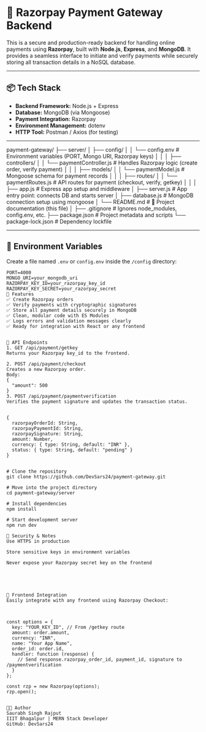 # 💸 Razorpay Payment Gateway Backend

This is a secure and production-ready backend for handling online payments using **Razorpay**, built with **Node.js**, **Express**, and **MongoDB**. It provides a seamless interface to initiate and verify payments while securely storing all transaction details in a NoSQL database.

---

## 📦 Tech Stack

- **Backend Framework:** Node.js + Express
- **Database:** MongoDB (via Mongoose)
- **Payment Integration:** Razorpay
- **Environment Management:** dotenv
- **HTTP Tool:** Postman / Axios (for testing)

---

payment-gateway/
├── server/
│   ├── config/
│   │   └── config.env                # Environment variables (PORT, Mongo URI, Razorpay keys)
│   │
│   ├── controllers/
│   │   └── paymentController.js      # Handles Razorpay logic (create order, verify payment)
│   │
│   ├── models/
│   │   └── paymentModel.js           # Mongoose schema for payment records
│   │
│   ├── routes/
│   │   └── paymentRoutes.js          # API routes for payment (checkout, verify, getkey)
│   │
│   ├── app.js                        # Express app setup and middleware
│   ├── server.js                     # App entry point: connects DB and starts server
│   ├── database.js                   # MongoDB connection setup using mongoose
│   └── README.md                     # 📘 Project documentation (this file)
│
├── .gitignore                        # Ignores node_modules, config.env, etc.
├── package.json                      # Project metadata and scripts
└── package-lock.json                 # Dependency lockfile


---

## 🔐 Environment Variables

Create a file named `.env` or `config.env` inside the `/config` directory:

```env
PORT=4000
MONGO_URI=your_mongodb_uri
RAZORPAY_KEY_ID=your_razorpay_key_id
RAZORPAY_KEY_SECRET=your_razorpay_secret
🚀 Features
✅ Create Razorpay orders
✅ Verify payments with cryptographic signatures
✅ Store all payment details securely in MongoDB
✅ Clean, modular code with ES Modules
✅ Logs errors and validation messages clearly
✅ Ready for integration with React or any frontend


🔧 API Endpoints
1. GET /api/payment/getkey
Returns your Razorpay key_id to the frontend.

2. POST /api/payment/checkout
Creates a new Razorpay order.
Body:
{
  "amount": 500
}
3. POST /api/payment/paymentverification
Verifies the payment signature and updates the transaction status.


{
  razorpayOrderId: String,
  razorpayPaymentId: String,
  razorpaySignature: String,
  amount: Number,
  currency: { type: String, default: "INR" },
  status: { type: String, default: "pending" }
}


# Clone the repository
git clone https://github.com/DevSars24/payment-gateway.git

# Move into the project directory
cd payment-gateway/server

# Install dependencies
npm install

# Start development server
npm run dev

🔐 Security & Notes
Use HTTPS in production

Store sensitive keys in environment variables

Never expose your Razorpay secret key on the frontend





📸 Frontend Integration
Easily integrate with any frontend using Razorpay Checkout:



const options = {
  key: "YOUR_KEY_ID", // From /getkey route
  amount: order.amount,
  currency: "INR",
  name: "Your App Name",
  order_id: order.id,
  handler: function (response) {
    // Send response.razorpay_order_id, payment_id, signature to /paymentverification
  }
};

const rzp = new Razorpay(options);
rzp.open();


👨‍💻 Author
Saurabh Singh Rajput
IIIT Bhagalpur | MERN Stack Developer
GitHub: DevSars24





























